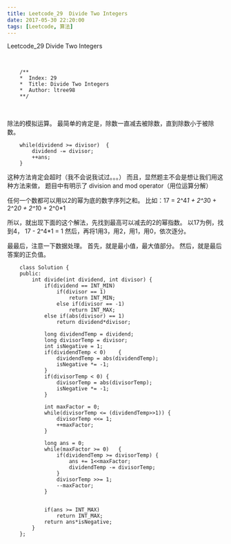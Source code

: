 ```yaml
---
title: Leetcode_29  Divide Two Integers
date: 2017-05-30 22:20:00
tags: [Leetcode, 算法]
---
```


Leetcode_29  Divide Two Integers


<!-- more -->
<br/>


        /**
        *  Index: 29
        *  Title: Divide Two Integers
        *  Author: ltree98
        **/


<br/>


除法的模拟运算。
最简单的肯定是，除数一直减去被除数，直到除数小于被除数。


        while(dividend >= divisor)  {
            dividend -= divisor;
            ++ans;
        }


这种方法肯定会超时（我不会说我试过。。。）
而且，显然题主不会是想让我们用这种方法来做，
题目中有明示了 division and mod operator（用位运算分解）

任何一个数都可以用以2的幂为底的数字序列之和。
比如：17 = 2^4*1 + 2^3*0 + 2^2*0 + 2^1*0 + 2^0*1

所以，就出现下面的这个解法，先找到最高可以减去的2的幂指数。
以17为例，找到4，
17 - 2^4*1 = 1
然后，再将1用3，用2，用1，用0，依次逐分。

最最后，注意一下数据处理。
首先，就是最小值，最大值部分。
然后，就是最后答案的正负值。



        class Solution {
        public:
            int divide(int dividend, int divisor) {
                if(dividend == INT_MIN)
                    if(divisor == 1)
                        return INT_MIN;
                    else if(divisor == -1)
                        return INT_MAX;
                else if(abs(divisor) == 1)
                    return dividend*divisor;
        
                long dividendTemp = dividend;
                long divisorTemp = divisor;     
                int isNegative = 1;
                if(dividendTemp < 0)    {
                    dividendTemp = abs(dividendTemp);
                    isNegative *= -1;
                }
                if(divisorTemp < 0) {
                    divisorTemp = abs(divisorTemp);
                    isNegative *= -1;
                }
        
                int maxFactor = 0;
                while(divisorTemp <= (dividendTemp>>1)) {
                    divisorTemp <<= 1;
                    ++maxFactor;
                }
        
                long ans = 0;
                while(maxFactor >= 0)   {
                    if(dividendTemp >= divisorTemp) {
                        ans += 1<<maxFactor;
                        dividendTemp -= divisorTemp;
                    }
                    divisorTemp >>= 1;
                    --maxFactor;
                }
        
        
                if(ans >= INT_MAX)
                    return INT_MAX;
                return ans*isNegative;
            }
        };
